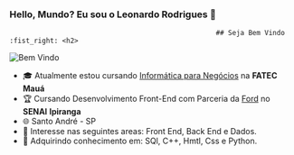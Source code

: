 ### Hello, Mundo? Eu sou o Leonardo Rodrigues 👋
                                                       ## Seja Bem Vindo :fist_right: <h2>

![Bem Vindo](https://thenewscc.com.br/wp-content/uploads/2022/04/motivo-03.gif) 

- :mortar_board: Atualmente estou cursando [Informática para Negócios](http://www.fatecmaua.com.br/informatica-para-negocios/) na __FATEC__ __Mauá__
- :trophy: Cursando Desenvolvimento Front-End com Parceria da [Ford](https://www.fordenter.ford.com/) no __SENAI__ __Ipiranga__ 
- :globe_with_meridians: Santo André - SP
- 💬 Interesse nas seguintes areas: Front End, Back End e Dados.
- 🤔 Adquirindo conhecimento em: SQl, C++, Hmtl, Css e Python.


